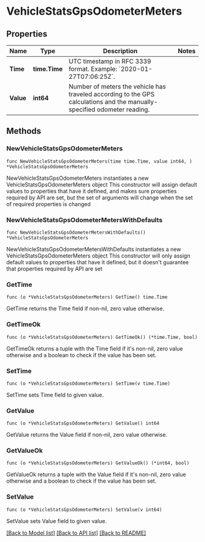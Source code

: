 # VehicleStatsGpsOdometerMeters

## Properties

Name | Type | Description | Notes
------------ | ------------- | ------------- | -------------
**Time** | **time.Time** | UTC timestamp in RFC 3339 format. Example: &#x60;2020-01-27T07:06:25Z&#x60;. | 
**Value** | **int64** | Number of meters the vehicle has traveled according to the GPS calculations and the manually-specified odometer reading. | 

## Methods

### NewVehicleStatsGpsOdometerMeters

`func NewVehicleStatsGpsOdometerMeters(time time.Time, value int64, ) *VehicleStatsGpsOdometerMeters`

NewVehicleStatsGpsOdometerMeters instantiates a new VehicleStatsGpsOdometerMeters object
This constructor will assign default values to properties that have it defined,
and makes sure properties required by API are set, but the set of arguments
will change when the set of required properties is changed

### NewVehicleStatsGpsOdometerMetersWithDefaults

`func NewVehicleStatsGpsOdometerMetersWithDefaults() *VehicleStatsGpsOdometerMeters`

NewVehicleStatsGpsOdometerMetersWithDefaults instantiates a new VehicleStatsGpsOdometerMeters object
This constructor will only assign default values to properties that have it defined,
but it doesn't guarantee that properties required by API are set

### GetTime

`func (o *VehicleStatsGpsOdometerMeters) GetTime() time.Time`

GetTime returns the Time field if non-nil, zero value otherwise.

### GetTimeOk

`func (o *VehicleStatsGpsOdometerMeters) GetTimeOk() (*time.Time, bool)`

GetTimeOk returns a tuple with the Time field if it's non-nil, zero value otherwise
and a boolean to check if the value has been set.

### SetTime

`func (o *VehicleStatsGpsOdometerMeters) SetTime(v time.Time)`

SetTime sets Time field to given value.


### GetValue

`func (o *VehicleStatsGpsOdometerMeters) GetValue() int64`

GetValue returns the Value field if non-nil, zero value otherwise.

### GetValueOk

`func (o *VehicleStatsGpsOdometerMeters) GetValueOk() (*int64, bool)`

GetValueOk returns a tuple with the Value field if it's non-nil, zero value otherwise
and a boolean to check if the value has been set.

### SetValue

`func (o *VehicleStatsGpsOdometerMeters) SetValue(v int64)`

SetValue sets Value field to given value.



[[Back to Model list]](../README.md#documentation-for-models) [[Back to API list]](../README.md#documentation-for-api-endpoints) [[Back to README]](../README.md)


